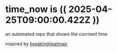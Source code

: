 # time_now is (( 2025-04-25T09:00:00.422Z ))

an automated repo that shows the currnent time

inspired by [breakingheatmap](https://github.com/breakingheatmap/breakingheatmap)